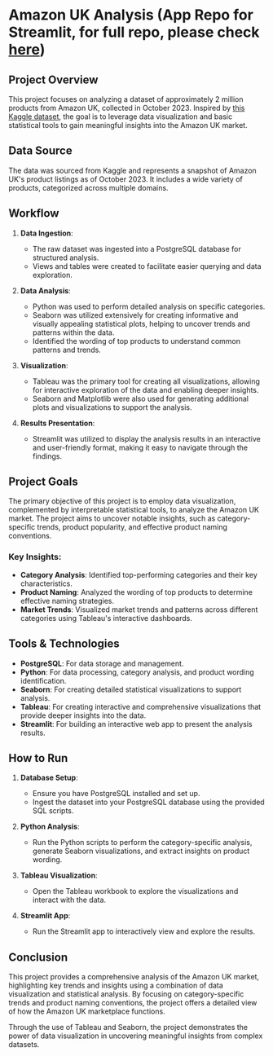 # Amazon UK Analysis (App Repo for Streamlit, for full repo, please check [here](https://www.github.com/justpqa/Amazon_UK_Analysis))

## Project Overview

This project focuses on analyzing a dataset of approximately 2 million products from Amazon UK, collected in October 2023. Inspired by [this Kaggle dataset](https://www.kaggle.com/datasets/asaniczka/amazon-uk-products-dataset-2023), the goal is to leverage data visualization and basic statistical tools to gain meaningful insights into the Amazon UK market.

## Data Source

The data was sourced from Kaggle and represents a snapshot of Amazon UK's product listings as of October 2023. It includes a wide variety of products, categorized across multiple domains.

## Workflow

1. **Data Ingestion**:
    - The raw dataset was ingested into a PostgreSQL database for structured analysis.
    - Views and tables were created to facilitate easier querying and data exploration.

2. **Data Analysis**:
    - Python was used to perform detailed analysis on specific categories.
    - Seaborn was utilized extensively for creating informative and visually appealing statistical plots, helping to uncover trends and patterns within the data.
    - Identified the wording of top products to understand common patterns and trends.

3. **Visualization**:
    - Tableau was the primary tool for creating all visualizations, allowing for interactive exploration of the data and enabling deeper insights.
    - Seaborn and Matplotlib were also used for generating additional plots and visualizations to support the analysis.

4. **Results Presentation**:
    - Streamlit was utilized to display the analysis results in an interactive and user-friendly format, making it easy to navigate through the findings.

## Project Goals

The primary objective of this project is to employ data visualization, complemented by interpretable statistical tools, to analyze the Amazon UK market. The project aims to uncover notable insights, such as category-specific trends, product popularity, and effective product naming conventions.

### Key Insights:
- **Category Analysis**: Identified top-performing categories and their key characteristics.
- **Product Naming**: Analyzed the wording of top products to determine effective naming strategies.
- **Market Trends**: Visualized market trends and patterns across different categories using Tableau's interactive dashboards.

## Tools & Technologies

- **PostgreSQL**: For data storage and management.
- **Python**: For data processing, category analysis, and product wording identification.
- **Seaborn**: For creating detailed statistical visualizations to support analysis.
- **Tableau**: For creating interactive and comprehensive visualizations that provide deeper insights into the data.
- **Streamlit**: For building an interactive web app to present the analysis results.

## How to Run

1. **Database Setup**:
    - Ensure you have PostgreSQL installed and set up.
    - Ingest the dataset into your PostgreSQL database using the provided SQL scripts.

2. **Python Analysis**:
    - Run the Python scripts to perform the category-specific analysis, generate Seaborn visualizations, and extract insights on product wording.

3. **Tableau Visualization**:
    - Open the Tableau workbook to explore the visualizations and interact with the data.

4. **Streamlit App**:
    - Run the Streamlit app to interactively view and explore the results.

## Conclusion

This project provides a comprehensive analysis of the Amazon UK market, highlighting key trends and insights using a combination of data visualization and statistical analysis. By focusing on category-specific trends and product naming conventions, the project offers a detailed view of how the Amazon UK marketplace functions.

Through the use of Tableau and Seaborn, the project demonstrates the power of data visualization in uncovering meaningful insights from complex datasets.
